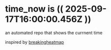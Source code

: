 # time_now is (( 2025-09-17T16:00:00.456Z ))

an automated repo that shows the currnent time

inspired by [breakingheatmap](https://github.com/breakingheatmap/breakingheatmap)